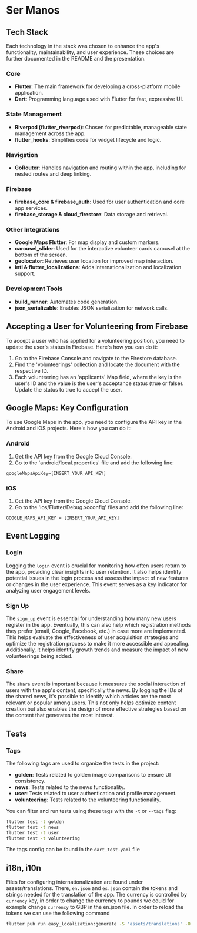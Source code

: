 # Ser Manos

## Tech Stack

Each technology in the stack was chosen to enhance the app's functionality, maintainability, and user experience. These choices are further documented in the README and the presentation.

### Core

- **Flutter**: The main framework for developing a cross-platform mobile application.
- **Dart**: Programming language used with Flutter for fast, expressive UI.

### State Management

- **Riverpod (flutter\_riverpod)**: Chosen for predictable, manageable state management across the app.
- **flutter\_hooks**: Simplifies code for widget lifecycle and logic.

### Navigation

- **GoRouter**: Handles navigation and routing within the app, including for nested routes and deep linking.

### Firebase

- **firebase\_core & firebase\_auth**: Used for user authentication and core app services.
- **firebase\_storage & cloud\_firestore**: Data storage and retrieval.

### Other Integrations

- **Google Maps Flutter**: For map display and custom markers.
- **carousel\_slider**: Used for the interactive volunteer cards carousel at the bottom of the screen.
- **geolocator**: Retrieves user location for improved map interaction.
- **intl & flutter\_localizations**: Adds internationalization and localization support.

### Development Tools

- **build\_runner**: Automates code generation.
- **json\_serializable**: Enables JSON serialization for network calls.

## Accepting a User for Volunteering from Firebase

To accept a user who has applied for a volunteering position, you need to update the user's status in Firebase. Here's how you can do it:

1. Go to the Firebase Console and navigate to the Firestore database.
2. Find the 'volunteerings' collection and locate the document with the respective ID.
3. Each volunteering has an 'applicants' Map field, where the key is the user's ID and the value is the user's acceptance status (true or false). Update the status to true to accept the user.

## Google Maps: Key Configuration

To use Google Maps in the app, you need to configure the API key in the Android and iOS projects. Here's how you can do it:

### Android

1. Get the API key from the Google Cloud Console.
2. Go to the 'android/local.properties' file and add the following line:

```text  
googleMapsApiKey=[INSERT_YOUR_API_KEY]  
```  

### iOS

1. Get the API key from the Google Cloud Console.
2. Go to the 'ios/Flutter/Debug.xcconfig' files and add the following line:

```text  
GOOGLE_MAPS_API_KEY = [INSERT_YOUR_API_KEY]  
```

## Event Logging

### Login

Logging the `login` event is crucial for monitoring how often users return to the app, providing clear insights into user retention. It also helps identify potential issues in the login process and assess the impact of new features or changes in the user experience. This event serves as a key indicator for analyzing user engagement levels.

### Sign Up

The `sign_up` event is essential for understanding how many new users register in the app. Eventually, this can also help which registration methods they prefer (email, Google, Facebook, etc.) in case more are implemented. This helps evaluate the effectiveness of user acquisition strategies and optimize the registration process to make it more accessible and appealing. Additionally, it helps identify growth trends and measure the impact of new volunteerings being added.

### Share

The `share` event is important because it measures the social interaction of users with the app's content, specifically the news. By logging the IDs of the shared news, it's possible to identify which articles are the most relevant or popular among users. This not only helps optimize content creation but also enables the design of more effective strategies based on the content that generates the most interest.

## Tests

### Tags

The following tags are used to organize the tests in the project:

- **golden**: Tests related to golden image comparisons to ensure UI consistency.
- **news**: Tests related to the news functionality.
- **user**: Tests related to user authentication and profile management.
- **volunteering**: Tests related to the volunteering functionality.

You can filter and run tests using these tags with the `-t` or `--tags` flag:

```bash
flutter test -t golden
flutter test -t news
flutter test -t user
flutter test -t volunteering
```

The tags config can be found in the `dart_test.yaml` file

## i18n, i10n

Files for configuring internationalization are found under assets/translations.
There, `en.json` and `es.json` contain the tokens and strings needed for the translation of the app.
The currency is controlled by `currency` key, in order to change the currency to pounds we could for example change `currency` to GBP in the en.json file.
In order to reload the tokens we can use the following command

```bash
flutter pub run easy_localization:generate -S 'assets/translations' -O "lib/translations" 
```
